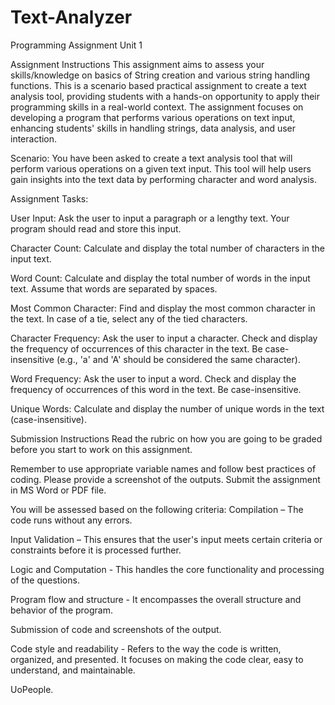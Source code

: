 # Text-Analyzer

Programming Assignment Unit 1

Assignment Instructions
This assignment aims to assess your skills/knowledge on basics of String creation and various string handling functions. This is a scenario based practical assignment to create a text analysis tool, providing students with a hands-on opportunity to apply their programming skills in a real-world context. The assignment focuses on developing a program that performs various operations on text input, enhancing students' skills in handling strings, data analysis, and user interaction. 


Scenario: You have been asked to create a text analysis tool that will perform various operations on a given text input. This tool will help users gain insights into the text data by performing character and word analysis.  


Assignment Tasks: 


User Input: Ask the user to input a paragraph or a lengthy text. Your program should read and store this input.  

Character Count: Calculate and display the total number of characters in the input text.  

Word Count: Calculate and display the total number of words in the input text. Assume that words are separated by spaces.  

Most Common Character: Find and display the most common character in the text. In case of a tie, select any of the tied characters.  

Character Frequency: Ask the user to input a character. Check and display the frequency of occurrences of this character in the text. Be case-insensitive (e.g., 'a' and 'A' should be considered the same character).  

Word Frequency: Ask the user to input a word. Check and display the frequency of occurrences of this word in the text. Be case-insensitive.  

Unique Words: Calculate and display the number of unique words in the text (case-insensitive).



Submission Instructions
Read the rubric on how you are going to be graded before you start to work on this assignment. 

Remember to use appropriate variable names and follow best practices of coding. Please provide a screenshot of the outputs. Submit the assignment in MS Word or PDF file.    

You will be assessed based on the following criteria:
Compilation – The code runs without any errors.

Input Validation – This ensures that the user's input meets certain criteria or constraints before it is processed further. 

Logic and Computation - This handles the core functionality and processing of the questions. 

Program flow and structure - It encompasses the overall structure and behavior of the program. 

Submission of code and screenshots of the output.

Code style and readability - Refers to the way the code is written, organized, and presented. It focuses on making the code clear, easy to understand, and maintainable. 

UoPeople.
